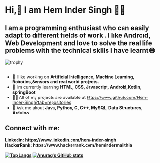 # Hi,👋 I am Hem Inder Singh :man_with_turban:
## I am a programming enthusiast who can easily adapt to different fields of work . I like Android, Web Development and love to solve the real life problems with the technical skills I have learnt:smile:<br>
<!--  [![trophy](https://github-profile-trophy.vercel.app/?username=Hem-Inder-Singh)](https://github.com/ryo-ma/github-profile-trophy) -->
 ![trophy](https://github-profile-trophy.vercel.app/?username=Hem-Inder-Singh&theme=flat&title=Repository,Commits,Joined2020)<br><br>
 
- 🔭 I like working on <b>Artificial Intelligence, Machine Learning, Robotics,Sensors and real world projects.</b>
- 🌱 I’m currently learning <b>HTML, CSS, Javascript, Android,Kotlin, springBoot.</b>
- 👨‍💻  All of my projects are available at https://www.github.com/Hem-Inder-Singh?tab=repositories
- 💬 Ask me about <b>Java, Python, C, C++, MySQL, Data Structures, Arduino.
## Connect with me:<br>
<b>Linkedin: </b>https://www.linkedin.com/hem-inder-singh<br>
<b>HackerRank: </b>https://www.hackerrank.com/hemindermajithia<br>
<br>
[![Top Langs](https://github-readme-stats.vercel.app/api/top-langs/?username=Hem-Inder-Singh&layout=compact)](https://github.com/anuraghazra/github-readme-stats)   [![Anurag's GitHub stats](https://github-readme-stats.vercel.app/api?username=Hem-Inder-Singh)](https://github.com/anuraghazra/github-readme-stats)








<!--
**Hem-Inder-Singh/Hem-Inder-Singh** is a ✨ _special_ ✨ repository because its `README.md` (this file) appears on your GitHub profile.

Here are some ideas to get you started:

- 🔭 I’m currently working on ...
- 🌱 I’m currently learning ...
- 👯 I’m looking to collaborate on ...
- 🤔 I’m looking for help with ...
- 💬 Ask me about ...
- 📫 How to reach me: ...
- 😄 Pronouns: ...
- ⚡ Fun fact: ...
-->
